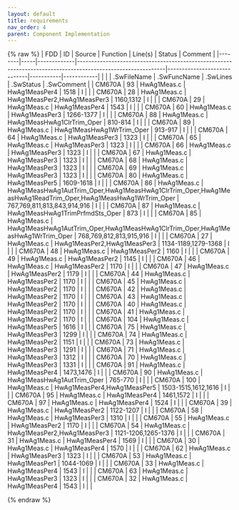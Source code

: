 ```yaml
---
layout: default
title: requirements
nav_order: 4
parent: Component Implementation
---
```

{% raw %}
| FDD    | ID  | Source      | Function                                                                                                    | Line(s)                     | Status    | Comment    |
|--------|-----|-------------|-------------------------------------------------------------------------------------------------------------|-----------------------------|-----------|------------|
|        |     | .SwFileName | .SwFuncName                                                                                                 | .SwLines                    | .SwStatus | .SwComment |
| CM670A | 93  | HwAg1Meas.c | HwAg1MeasPer4                                                                                               | 1518                        | I         |            |
| CM670A | 28  | HwAg1Meas.c | HwAg1MeasPer2,HwAg1MeasPer3                                                                                 | 1160,1312                   | I         |            |
| CM670A | 29  | HwAg1Meas.c | HwAg1MeasPer4                                                                                               | 1543                        | I         |            |
| CM670A | 60  | HwAg1Meas.c | HwAg1MeasPer3                                                                                               | 1266-1377                   | I         |            |
| CM670A | 88  | HwAg1Meas.c | HwAg1MeasHwAg1ClrTrim_Oper                                                                                  | 810-814                     | I         |            |
| CM670A | 89  | HwAg1Meas.c | HwAg1MeasHwAg1WrTrim_Oper                                                                                   | 913-917                     | I         |            |
| CM670A | 64  | HwAg1Meas.c | HwAg1MeasPer3                                                                                               | 1323                        | I         |            |
| CM670A | 65  | HwAg1Meas.c | HwAg1MeasPer3                                                                                               | 1323                        | I         |            |
| CM670A | 66  | HwAg1Meas.c | HwAg1MeasPer3                                                                                               | 1323                        | I         |            |
| CM670A | 67  | HwAg1Meas.c | HwAg1MeasPer3                                                                                               | 1323                        | I         |            |
| CM670A | 68  | HwAg1Meas.c | HwAg1MeasPer3                                                                                               | 1323                        | I         |            |
| CM670A | 69  | HwAg1Meas.c | HwAg1MeasPer3                                                                                               | 1323                        | I         |            |
| CM670A | 80  | HwAg1Meas.c | HwAg1MeasPer5                                                                                               | 1609-1618                   | I         |            |
| CM670A | 86  | HwAg1Meas.c | HwAg1MeasHwAg1AutTrim_Oper,HwAg1MeasHwAg1ClrTrim_Oper,HwAg1MeasHwAg1ReadTrim_Oper,HwAg1MeasHwAg1WrTrim_Oper | 767,769,811,813,843,914,916 | I         |            |
| CM670A | 87  | HwAg1Meas.c | HwAg1MeasHwAg1TrimPrfmdSts_Oper                                                                             | 873                         | I         |            |
| CM670A | 85  | HwAg1Meas.c | HwAg1MeasHwAg1AutTrim_Oper,HwAg1MeasHwAg1ClrTrim_Oper,HwAg1MeasHwAg1WrTrim_Oper                             | 768,769,812,813,915,916     | I         |            |
| CM670A | 27  | HwAg1Meas.c | HwAg1MeasPer2,HwAg1MeasPer3                                                                                 | 1134-1189,1279-1368         | I         |            |
| CM670A | 48  | HwAg1Meas.c | HwAg1MeasPer2                                                                                               | 1160                        | I         |            |
| CM670A | 49  | HwAg1Meas.c | HwAg1MeasPer2                                                                                               | 1145                        | I         |            |
| CM670A | 46  | HwAg1Meas.c | HwAg1MeasPer2                                                                                               | 1170                        | I         |            |
| CM670A | 47  | HwAg1Meas.c | HwAg1MeasPer2                                                                                               | 1179                        | I         |            |
| CM670A | 44  | HwAg1Meas.c | HwAg1MeasPer2                                                                                               | 1170                        | I         |            |
| CM670A | 45  | HwAg1Meas.c | HwAg1MeasPer2                                                                                               | 1170                        | I         |            |
| CM670A | 42  | HwAg1Meas.c | HwAg1MeasPer2                                                                                               | 1170                        | I         |            |
| CM670A | 43  | HwAg1Meas.c | HwAg1MeasPer2                                                                                               | 1170                        | I         |            |
| CM670A | 40  | HwAg1Meas.c | HwAg1MeasPer2                                                                                               | 1170                        | I         |            |
| CM670A | 41  | HwAg1Meas.c | HwAg1MeasPer2                                                                                               | 1170                        | I         |            |
| CM670A | 104 | HwAg1Meas.c | HwAg1MeasPer5                                                                                               | 1616                        | I         |            |
| CM670A | 75  | HwAg1Meas.c | HwAg1MeasPer3                                                                                               | 1299                        | I         |            |
| CM670A | 74  | HwAg1Meas.c | HwAg1MeasPer2                                                                                               | 1151                        | I         |            |
| CM670A | 73  | HwAg1Meas.c | HwAg1MeasPer3                                                                                               | 1291                        | I         |            |
| CM670A | 71  | HwAg1Meas.c | HwAg1MeasPer3                                                                                               | 1312                        | I         |            |
| CM670A | 70  | HwAg1Meas.c | HwAg1MeasPer3                                                                                               | 1331                        | I         |            |
| CM670A | 91  | HwAg1Meas.c | HwAg1MeasPer4                                                                                               | 1473,1476                   | I         |            |
| CM670A | 90  | HwAg1Meas.c | HwAg1MeasHwAg1AutTrim_Oper                                                                                  | 765-770                     | I         |            |
| CM670A | 100 | HwAg1Meas.c | HwAg1MeasPer4,HwAg1MeasPer5                                                                                 | 1503-1515,1612,1616         | I         |            |
| CM670A | 95  | HwAg1Meas.c | HwAg1MeasPer4                                                                                               | 1461,1572                   | I         |            |
| CM670A | 97  | HwAg1Meas.c | HwAg1MeasPer4                                                                                               | 1524                        | I         |            |
| CM670A | 39  | HwAg1Meas.c | HwAg1MeasPer2                                                                                               | 1122-1207                   | I         |            |
| CM670A | 58  | HwAg1Meas.c | HwAg1MeasPer3                                                                                               | 1310                        | I         |            |
| CM670A | 55  | HwAg1Meas.c | HwAg1MeasPer2                                                                                               | 1170                        | I         |            |
| CM670A | 54  | HwAg1Meas.c | HwAg1MeasPer2,HwAg1MeasPer3                                                                                 | 1121-1206,1265-1376         | I         |            |
| CM670A | 31  | HwAg1Meas.c | HwAg1MeasPer4                                                                                               | 1569                        | I         |            |
| CM670A | 30  | HwAg1Meas.c | HwAg1MeasPer4                                                                                               | 1570                        | I         |            |
| CM670A | 62  | HwAg1Meas.c | HwAg1MeasPer3                                                                                               | 1323                        | I         |            |
| CM670A | 53  | HwAg1Meas.c | HwAg1MeasPer1                                                                                               | 1044-1069                   | I         |            |
| CM670A | 33  | HwAg1Meas.c | HwAg1MeasPer4                                                                                               | 1543                        | I         |            |
| CM670A | 63  | HwAg1Meas.c | HwAg1MeasPer3                                                                                               | 1323                        | I         |            |
| CM670A | 32  | HwAg1Meas.c | HwAg1MeasPer4                                                                                               | 1543                        | I         |            |

{% endraw %}